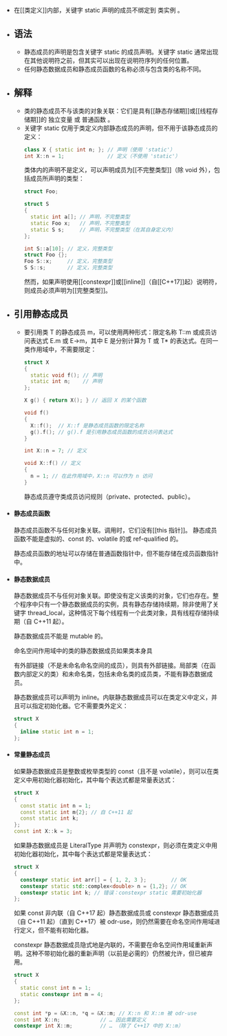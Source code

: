 - 在[[类定义]]内部，关键字 static 声明的成员不绑定到 类实例 。
- ## 语法
	- 静态成员的声明是包含关键字 static 的成员声明。关键字 static 通常出现在其他说明符之前，但其实可以出现在说明符序列的任何位置。
	- 任何静态数据成员和静态成员函数的名称必须与包含类的名称不同。
- ## 解释
	- 类的静态成员不与该类的对象关联：它们是具有[[静态存储期]]或[[线程存储期]]的 独立变量 或 普通函数 。
	- 关键字 static 仅用于类定义内部静态成员的声明，但不用于该静态成员的定义：
	  ```cpp
	  class X { static int n; }; // 声明（使用 'static'）
	  int X::n = 1;              // 定义（不使用 'static'）
	  ```
	  类体内的声明不是定义，可以声明成员为[[不完整类型]]（除 void 外），包括成员所声明的类型：
	  ```cpp
	  struct Foo;
	  
	  struct S
	  {
	    static int a[]; // 声明，不完整类型
	    static Foo x;   // 声明，不完整类型
	    static S s;     // 声明，不完整类型（在其自身定义内）
	  };
	  
	  int S::a[10]; // 定义，完整类型
	  struct Foo {};
	  Foo S::x;     // 定义，完整类型
	  S S::s;       // 定义，完整类型
	  ```
	  然而，如果声明使用[[constexpr]]或[[inline]]（自[[C++17]]起）说明符，则成员必须声明为[[完整类型]]。
- ## 引用静态成员
	- 要引用类 T 的静态成员 m，可以使用两种形式：限定名称 T::m 或成员访问表达式 E.m 或 E->m，其中 E 是分别计算为 T 或 T* 的表达式。在同一类作用域中，不需要限定：
	  ```cpp
	  struct X
	  {
	    static void f(); // 声明
	    static int n;    // 声明
	  };
	  
	  X g() { return X(); } // 返回 X 的某个函数
	  
	  void f()
	  {
	    X::f();  // X::f 是静态成员函数的限定名称
	    g().f(); // g().f 是引用静态成员函数的成员访问表达式
	  }
	  
	  int X::n = 7; // 定义
	  
	  void X::f() // 定义 
	  { 
	    n = 1; // 在此作用域中，X::n 可以作为 n 访问
	  }
	  ```
	  
	  静态成员遵守类成员访问规则（private、protected、public）。
- #### 静态成员函数
  静态成员函数不与任何对象关联。调用时，它们没有[[this 指针]]。
  静态成员函数不能是虚拟的、const 的、volatile 的或 ref-qualified 的。
  
  静态成员函数的地址可以存储在普通函数指针中，但不能存储在成员函数指针中。
- #### 静态数据成员
  静态数据成员不与任何对象关联。即使没有定义该类的对象，它们也存在。整个程序中只有一个静态数据成员的实例，具有静态存储持续期，除非使用了关键字 thread_local，这种情况下每个线程有一个此类对象，具有线程存储持续期（自 C++11 起）。
  
  静态数据成员不能是 mutable 的。
  
  命名空间作用域中的类的静态数据成员如果类本身具
  
  有外部链接（不是未命名命名空间的成员），则具有外部链接。局部类（在函数内部定义的类）和未命名类，包括未命名类的成员类，不能有静态数据成员。
  
  静态数据成员可以声明为 inline。内联静态数据成员可以在类定义中定义，并且可以指定初始化器。它不需要类外定义：
  
  ```cpp
  struct X
  {
    inline static int n = 1;
  };
  ```
- #### 常量静态成员
  如果静态数据成员是整数或枚举类型的 const（且不是 volatile），则可以在类定义中用初始化器初始化，其中每个表达式都是常量表达式：
  
  ```cpp
  struct X
  {
    const static int n = 1;
    const static int m{2}; // 自 C++11 起
    const static int k;
  };
  const int X::k = 3;
  ```
  
  如果静态数据成员是 LiteralType 并声明为 constexpr，则必须在类定义中用初始化器初始化，其中每个表达式都是常量表达式：
  
  ```cpp
  struct X
  {
    constexpr static int arr[] = { 1, 2, 3 };        // OK
    constexpr static std::complex<double> n = {1,2}; // OK
    constexpr static int k; // 错误：constexpr static 需要初始化器
  };
  ```
  
  如果 const 非内联（自 C++17 起）静态数据成员或 constexpr 静态数据成员（自 C++11 起）（直到 C++17）被 odr-use，则仍然需要在命名空间作用域进行定义，但不能有初始化器。
  
  constexpr 静态数据成员隐式地是内联的，不需要在命名空间作用域重新声明。这种不带初始化器的重新声明（以前是必需的）仍然被允许，但已被弃用。
  
  ```cpp
  struct X
  {
    static const int n = 1;
    static constexpr int m = 4;
  };
  
  const int *p = &X::n, *q = &X::m; // X::n 和 X::m 被 odr-use
  const int X::n;             // … 因此需要定义
  constexpr int X::m;         // … （除了 C++17 中的 X::m）
  ```